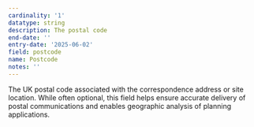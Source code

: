 ```yaml
---
cardinality: '1'
datatype: string
description: The postal code
end-date: ''
entry-date: '2025-06-02'
field: postcode
name: Postcode
notes: ''
---
```


The UK postal code associated with the correspondence address or site location. 
While often optional, this field helps ensure accurate delivery of postal communications and enables geographic analysis of planning applications.
